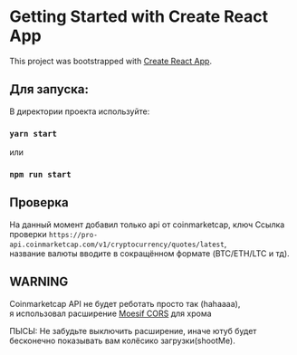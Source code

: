 # Getting Started with Create React App <br/>

This project was bootstrapped with [Create React App](https://github.com/facebook/create-react-app).<br/>

## Для запуска:<br/>

В директории проекта используйте:<br/>

### `yarn start` <br/>

или <br/>

### `npm run start` <br/>

## Проверка

На данный момент добавил только api от coinmarketcap, ключ
Ссылка проверки `https://pro-api.coinmarketcap.com/v1/cryptocurrency/quotes/latest`, <br/>
название валюты вводите в сокращённом формате (BTC/ETH/LTC и тд).

## WARNING

Coinmarketcap API не будет реботать просто так (hahaaaa),<br/>
я использовал расширение [Moesif CORS](https://chrome.google.com/webstore/detail/moesif-origin-cors-change/digfbfaphojjndkpccljibejjbppifbc) для хрома <br/>

ПЫСЫ: Не забудьте выключить расширение, иначе ютуб будет бесконечно показывать вам колёсико загрузки(shootMe).
